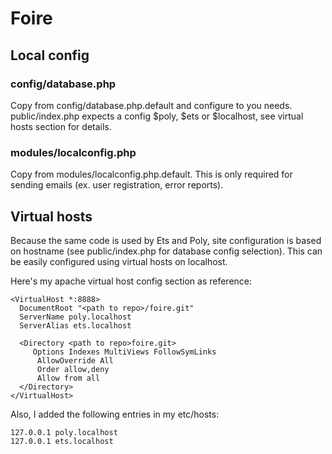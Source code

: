 Foire
=====

Local config
------------

### config/database.php
Copy from config/database.php.default and configure to you needs. public/index.php expects a config $poly, $ets or $localhost, see virtual hosts section for details.

### modules/localconfig.php
Copy from modules/localconfig.php.default. This is only required for sending emails (ex. user registration, error reports).

Virtual hosts
-------------

Because the same code is used by Ets and Poly, site configuration is based on hostname (see public/index.php for database config selection). This can be easily configured using virtual hosts on localhost.

Here's my apache virtual host config section as reference:

    <VirtualHost *:8888>
      DocumentRoot "<path to repo>/foire.git"
      ServerName poly.localhost
      ServerAlias ets.localhost

      <Directory <path to repo>foire.git>
         Options Indexes MultiViews FollowSymLinks
          AllowOverride All
          Order allow,deny
          Allow from all
      </Directory>
    </VirtualHost>

Also, I added the following entries in my etc/hosts:

    127.0.0.1 poly.localhost
    127.0.0.1 ets.localhost

  
